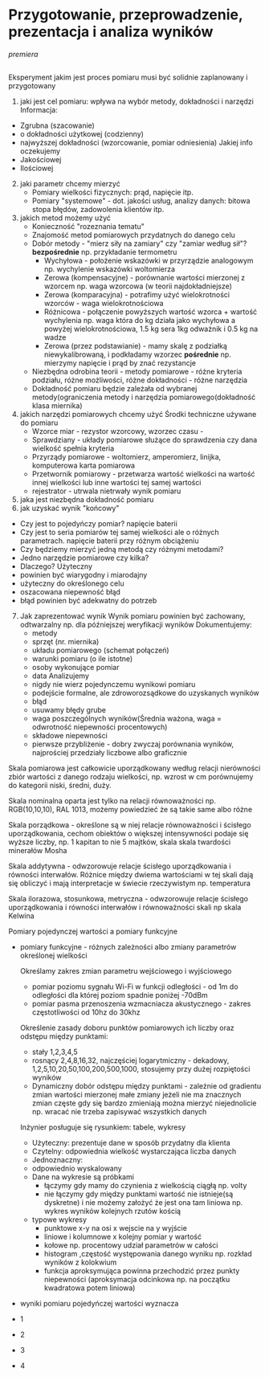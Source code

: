 # Przygotowanie, przeprowadzenie, prezentacja i analiza wyników
*premiera*
## 
Eksperyment jakim jest proces pomiaru musi być solidnie zaplanowany i przygotowany 
1. jaki jest cel pomiaru:
  wpływa na wybór metody, dokładności i narzędzi
  Informacja:
  - Zgrubna (szacowanie)
  - o dokładności użytkowej (codzienny)
  - najwyższej dokładności (wzorcowanie, pomiar odniesienia)
  Jakiej info oczekujemy
  - Jakościowej
  - Ilościowej
2. jaki parametr chcemy mierzyć
   - Pomiary wielkości fizycznych: prąd, napięcie itp.
   - Pomiary "systemowe" - dot. jakości usług, analizy danych: bitowa stopa błędów, zadowolenia klientów itp. 
3. jakich metod możemy użyć
   - Konieczność "rozeznania tematu"
   - Znajomość metod pomiarowych przydatnych do danego celu
   - Dobór metody - "mierz siły na zamiary" czy "zamiar według sił"?
     **bezpośrednie** np. przykładanie termometru
     - Wychyłowa - położenie wskazówki w przyrządzie analogowym np. wychylenie wskazówki woltomierza
     - Zerowa (kompensacyjne) - porównanie wartości mierzonej z wzorcem np. waga wzorcowa (w teorii najdokładniejsze)
     - Zerowa (komparacyjna) - potrafimy użyć wielokrotności wzorców - waga wielokrotnościowa
     - Różnicowa - połączenie powyższych wartość wzorca + wartość wychylenia np. waga która do kg działa jako wychyłowa a powyżej wielokrotnościowa, 1.5 kg sera 1kg odważnik i 0.5 kg na wadze
     - Zerowa (przez podstawianie) - mamy skalę z podziałką niewykalibrowaną, i podkładamy wzorzec
     **pośrednie** np. mierzymy napięcie i prąd by znać rezystancje
   - Niezbędna odrobina teorii - metody pomiarowe - różne kryteria podziału, różne możliwości, różne dokładności - różne narzędzia
   - Dokładność pomiaru będzie zależała od wybranej metody(ograniczenia metody i narzędzia pomiarowego(dokładność klasa miernika)
4. jakich narzędzi pomiarowych chcemy użyć
   Środki techniczne używane do pomiaru
   - Wzorce miar - rezystor wzorcowy, wzorzec czasu -
   - Sprawdziany - układy pomiarowe służące do sprawdzenia czy dana wielkość spełnia kryteria
   - Przyrządy pomiarowe - woltomierz, amperomierz, linijka, komputerowa karta pomiarowa
   - Przetwornik pomiarowy - przetwarza wartość wielkości na wartość innej wielkości lub inne wartości tej samej wartości
   - rejestrator - utrwala nietrwały wynik pomiaru
5. jaka jest niezbędna dokładność pomiaru
6.  jak uzyskać wynik "końcowy"
   - Czy jest to pojedyńczy pomiar? napięcie baterii
   - Czy jest to seria pomiarów tej samej wielkości ale o różnych parametrach. napięcie baterii przy różnym obciążeniu
   - Czy będziemy mierzyć jedną metodą czy różnymi metodami?
   - Jedno narzędzie pomiarowe czy kilka?
   - Dlaczego? Użyteczny
   - powinien być wiarygodny i miarodajny
   - użyteczny do określonego celu
   - oszacowana niepewność błąd
   - błąd powinien być adekwatny do potrzeb
7. Jak zaprezentować wynik
   Wynik pomiaru powinien być zachowany, odtwarzalny np. dla późniejszej weryfikacji wyników
   Dokumentujemy:
   - metody
   - sprzęt (nr. miernika)
   - układu pomiarowego (schemat połączeń)
   - warunki pomiaru (o ile istotne)
   - osoby wykonujące pomiar
   - data
   Analizujemy
   - nigdy nie wierz pojedynczemu wynikowi pomiaru
   - podejście formalne, ale zdroworozsądkowe do uzyskanych wyników
   - błąd
   - usuwamy błędy grube
   - waga poszczególnych wyników(Średnia ważona, waga = odwrotność niepewności procentowych)
   - składowe niepewności
   - pierwsze przybliżenie - dobry zwyczaj porównania wyników, najprościej przedziały liczbowe albo graficznie
   
   
   
  



Skala pomiarowa jest całkowicie uporządkowany według relacji nierówności zbiór wartości z danego rodzaju wielkości, np. wzrost w cm porównujemy do kategorii niski, średni, duży. 

Skala nominalna oparta jest tylko na relacji równoważności np. RGB(10,10,10), RAL 1013, możemy powiedzieć że są takie same albo różne

Skala porządkowa - określone są w niej relacje równoważności i ścisłego uporządkowania, cechom obiektów o większej intensywności podaje się wyższe liczby, np. 1 kapitan to nie 5 majtków, skala skala twardości minerałów Mosha

Skala addytywna - odwzorowuje relacje ścisłego uporządkowania i równości interwałów. Różnice między dwiema wartościami w tej skali dają się obliczyć i mają interpretacje w świecie rzeczywistym np. temperatura

Skala ilorazowa, stosunkowa, metryczna - odwzorowuje relacje ścisłego uporządkowania i równości interwałów i równoważności skali np skala Kelwina


Pomiary pojedynczej wartości a pomiary funkcyjne
- pomiary funkcyjne - różnych zależności albo zmiany parametrów określonej wielkości
  
  Określamy zakres zmian parametru wejściowego i wyjściowego
  - pomiar poziomu sygnału Wi-Fi w funkcji odległości - od 1m do odległości dla której poziom spadnie poniżej -70dBm
  - pomiar pasma przenoszenia wzmacniacza akustycznego - zakres częstotliwości od 10hz do 30khz
  
  Określenie zasady doboru punktów pomiarowych ich liczby oraz odstępu między punktami: 
  - stały 1,2,3,4,5
  - rosnący 2,4,8,16,32, najczęściej logarytmiczny - dekadowy, 1,2,5,10,20,50,100,200,500,1000, stosujemy przy dużej rozpiętości wyników
  - Dynamiczny dobór odstępu między punktami - zależnie od gradientu zmian wartości mierzonej
    małe zmiany jeżeli nie ma znacznych zmian
    częste gdy się bardzo zmieniają
    można mierzyć niejednolicie np. wracać 
    nie trzeba zapisywać wszystkich danych
    
  Inżynier posługuje się rysunkiem: tabele, wykresy
  - Użyteczny: prezentuje dane w sposób przydatny dla klienta
  - Czytelny: odpowiednia wielkość wystarczająca liczba danych
  - Jednoznaczny: 
  - odpowiednio wyskalowany
  - Dane na wykresie są próbkami
    - łączymy gdy mamy do czynienia z wielkością ciągłą np. volty
    - nie łączymy gdy między punktami wartość nie istnieje(są dyskretne) i nie możemy założyć że jest ona tam liniowa np. wykres wyników kolejnych rzutów kością
  - typowe wykresy
    - punktowe x-y na osi x wejscie na y wyjście
    - liniowe i kolumnowe x kolejny pomiar y wartość
    - kołowe np. procentowy udział parametrów w całości
    - histogram ,częstość występowania danego wyniku np. rozkład wyników z kolokwium
    - funkcja aproksymująca powinna przechodzić przez punkty niepewności (aproksymacja odcinkowa np. na początku kwadratowa potem liniowa)
  
  
  
  

- wyniki pomiaru pojedyńczej wartości wyznacza
- 1
- 2
- 3
- 4